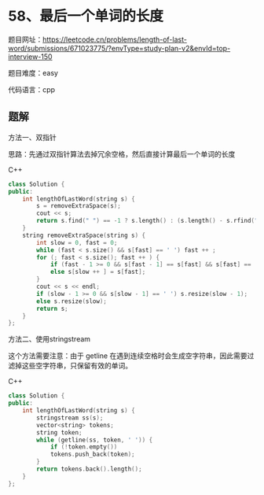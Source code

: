 # 58、最后一个单词的长度
题目网址：https://leetcode.cn/problems/length-of-last-word/submissions/671023775/?envType=study-plan-v2&envId=top-interview-150

题目难度：easy

代码语言：cpp
## 题解
方法一、双指针

思路：先通过双指针算法去掉冗余空格，然后直接计算最后一个单词的长度

C++
```cpp
class Solution {
public:
    int lengthOfLastWord(string s) {
        s = removeExtraSpace(s);
        cout << s;
        return s.find(" ") == -1 ? s.length() : (s.length() - s.rfind(" ") - 1);
    }
    string removeExtraSpace(string s) {
        int slow = 0, fast = 0;
        while (fast < s.size() && s[fast] == ' ') fast ++ ;
        for (; fast < s.size(); fast ++ ) {
            if (fast - 1 >= 0 && s[fast - 1] == s[fast] && s[fast] == ' ') continue;
            else s[slow ++ ] = s[fast];
        }
        cout << s << endl;
        if (slow - 1 >= 0 && s[slow - 1] == ' ') s.resize(slow - 1);
        else s.resize(slow);
        return s;
    }
};
```

方法二、使用stringstream

这个方法需要注意：由于 getline 在遇到连续空格时会生成空字符串，因此需要过滤掉这些空字符串，只保留有效的单词。

C++
```cpp
class Solution {
public:
    int lengthOfLastWord(string s) {
        stringstream ss(s);
        vector<string> tokens;
        string token;
        while (getline(ss, token, ' ')) {
            if (!token.empty())
            tokens.push_back(token);
        }
        return tokens.back().length();
    }
};
```

